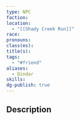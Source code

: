 ```yaml
---
type: NPC
faction: 
location:
  - "[[Shady Creek Run]]"
race: 
pronouns: 
class(es): 
title(s): 
tags:
  - "#friend"
aliases:
  - Dindar
skills:
dg-publish: true
---
```

## Description